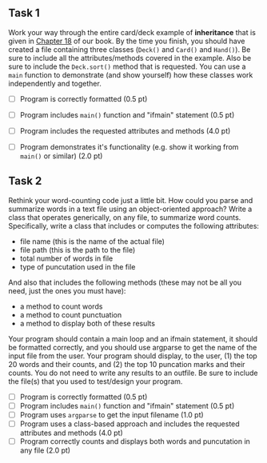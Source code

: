 ## Task 1

Work your way through the entire card/deck example of **inheritance** that is given in [Chapter 18](http://www.greenteapress.com/thinkpython2/html/thinkpython2019.html) of our book. By the time you finish, you should have created a file containing three classes (`Deck()` and `Card()` and `Hand()`).  Be sure to include all the attributes/methods covered in the example.  Also be sure to include the `Deck.sort()` method that is requested.  You can use a `main` function to demonstrate (and show yourself) how these classes work independently and together.

- [ ] Program is correctly formatted (0.5 pt)
- [ ] Program includes `main()` function and "ifmain" statement (0.5 pt)
- [ ] Program includes the requested attributes and methods (4.0 pt)
- [ ] Program demonstrates it's functionality (e.g. show it working from `main()` or similar) (2.0 pt)


## Task 2

Rethink your word-counting code just a little bit.  How could you parse and summarize words in a text file using an object-oriented approach?  Write a class that operates generically, on any file, to summarize word counts.  Specifically, write a class that includes or computes the following attributes:

* file name (this is the name of the actual file)
* file path (this is the path to the file)
* total number of words in file
* type of puncutation used in the file

And also that includes the following methods (these may not be all you need, just the ones you must have):

* a method to count words
* a method to count punctuation
* a method to display both of these results

Your program should contain a main loop and an ifmain statement, it should be formatted correctly, and you should use argparse to get the name of the input file from the user.  Your program should display, to the user, (1) the top 20 words and their counts, and (2) the top 10 puncation marks and their counts.  You do not need to write any results to an outfile.  Be sure to include the file(s) that you used to test/design your program.

- [ ] Program is correctly formatted (0.5 pt)
- [ ] Program includes `main()` function and "ifmain" statement (0.5 pt)
- [ ] Program uses `argparse` to get the input filename (1.0 pt)
- [ ] Program uses a class-based approach and includes the requested attributes and methods (4.0 pt)
- [ ] Program correctly counts and displays both words and puncutation in any file (2.0 pt)
